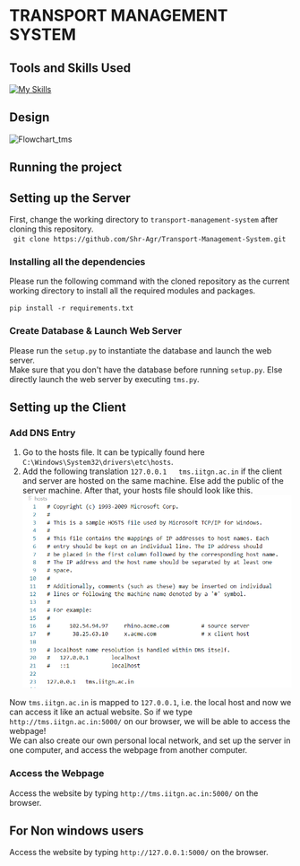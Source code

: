 # TRANSPORT MANAGEMENT SYSTEM

## Tools and Skills Used

[![My Skills](https://skillicons.dev/icons?i=flask,html,css,py,vscode,git,mysql)](https://skillicons.dev)

## Design

![Flowchart_tms](https://github.com/Shr-Agr/Transport-Management-System/assets/138511229/38d57de6-7912-4378-a229-b4dad3b9e885)


## Running the project

## Setting up the Server

First, change the working directory to `transport-management-system` after cloning this repository.  
` git clone https://github.com/Shr-Agr/Transport-Management-System.git`

### Installing all the dependencies

Please run the following command with the cloned repository as the current working directory to install all the required modules and packages.

```
pip install -r requirements.txt
```

### Create Database & Launch Web Server

Please run the `setup.py` to instantiate the database and launch the web server.  
Make sure that you don't have the database before running `setup.py`. Else directly launch the web server by executing `tms.py`.

## Setting up the Client

### Add DNS Entry

1. Go to the hosts file. It can be typically found here `C:\Windows\System32\drivers\etc\hosts`.
2. Add the following translation `127.0.0.1   tms.iitgn.ac.in` if the client and server are hosted on the same machine. Else add the public of the server machine. After that, your hosts file should look like this.  
   ![Hosts File](hosts.png)

Now `tms.iitgn.ac.in` is mapped to `127.0.0.1`, i.e. the local host and now we can access it like an actual website. So if we type `http://tms.iitgn.ac.in:5000/` on our browser, we will be able to access the webpage!  
We can also create our own personal local network, and set up the server in one computer, and access the webpage from another computer.

### Access the Webpage

Access the website by typing `http://tms.iitgn.ac.in:5000/` on the browser.

## For Non windows users

Access the website by typing `http://127.0.0.1:5000/` on the browser.
